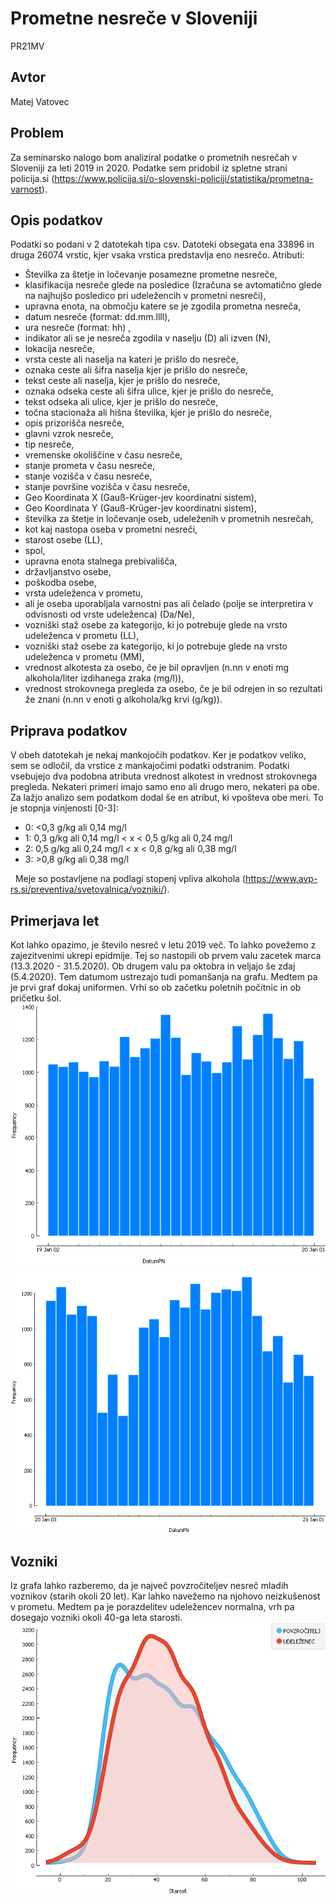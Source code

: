 # Prometne nesreče v Sloveniji

PR21MV

## Avtor

Matej Vatovec

## Problem

Za seminarsko nalogo bom analiziral podatke o prometnih nesrečah v Sloveniji za leti 2019 in 2020. Podatke sem pridobil iz spletne strani policija.si (https://www.policija.si/o-slovenski-policiji/statistika/prometna-varnost).

## Opis podatkov

Podatki so podani v 2 datotekah tipa csv. Datoteki obsegata ena 33896 in druga 26074 vrstic, kjer vsaka vrstica predstavlja eno nesrečo. Atributi:

* Številka za štetje in ločevanje posamezne prometne nesreče,
* klasifikacija nesreče glede na posledice (Izračuna se avtomatično glede na najhujšo posledico pri udeležencih v prometni nesreči),
* upravna enota, na območju katere se je zgodila prometna nesreča,
* datum nesreče (format: dd.mm.llll),
* ura nesreče (format: hh) ,
* indikator ali se je nesreča zgodila v naselju (D) ali izven (N),
* lokacija nesreče,
* vrsta ceste ali naselja na kateri je prišlo do nesreče,
* oznaka ceste ali šifra naselja kjer je prišlo do nesreče,
* tekst ceste ali naselja, kjer je prišlo do nesreče,
* oznaka odseka ceste ali šifra ulice, kjer je prišlo do nesreče,
* tekst odseka ali ulice, kjer je prišlo do nesreče,
* točna stacionaža ali hišna številka, kjer je prišlo do nesreče,
* opis prizorišča nesreče,
* glavni vzrok nesreče,
* tip nesreče,
* vremenske okoliščine v času nesreče,
* stanje prometa v času nesreče,
* stanje vozišča v času nesreče,
* stanje površine vozišča v času nesreče,
* Geo Koordinata X (Gauß-Krüger-jev koordinatni sistem),
* Geo Koordinata Y (Gauß-Krüger-jev koordinatni sistem),
* številka za štetje in ločevanje oseb, udeleženih v prometnih nesrečah,
* kot kaj nastopa oseba v prometni nesreči,
* starost osebe (LL),
* spol,
* upravna enota stalnega prebivališča,
* državljanstvo osebe,
* poškodba osebe,
* vrsta udeleženca v prometu,
* ali je oseba uporabljala varnostni pas ali čelado (polje se interpretira v odvisnosti od vrste udeleženca) (Da/Ne),
* vozniški staž osebe za kategorijo, ki jo potrebuje glede na vrsto udeleženca v prometu (LL),
* vozniški staž osebe za kategorijo, ki jo potrebuje glede na vrsto udeleženca v prometu (MM),
* vrednost alkotesta za osebo, če je bil opravljen (n.nn v enoti mg alkohola/liter izdihanega zraka (mg/l)),
* vrednost strokovnega pregleda za osebo, če je bil odrejen in so rezultati že znani (n.nn v enoti g alkohola/kg krvi (g/kg)).

## Priprava podatkov

V obeh datotekah je nekaj mankojočih podatkov. Ker je podatkov veliko, sem se odločil, da vrstice z mankajočimi podatki odstranim. Podatki vsebujejo dva podobna atributa vrednost alkotest in vrednost strokovnega pregleda. Nekateri primeri imajo samo eno ali drugo mero, nekateri pa obe. Za lažjo analizo sem podatkom dodal še en atribut, ki vpošteva obe meri. To je stopnja vinjenosti [0-3]:

* 0: <0,3 g/kg ali 0,14 mg/l
* 1: 0,3 g/kg ali 0,14 mg/l < x < 0,5 g/kg ali 0,24 mg/l
* 2:  0,5 g/kg ali 0,24 mg/l < x < 0,8 g/kg ali 0,38 mg/l
* 3: >0,8 g/kg ali 0,38 mg/l

&nbsp;
Meje so postavljene na podlagi stopenj vpliva alkohola (https://www.avp-rs.si/preventiva/svetovalnica/vozniki/).

## Primerjava let

Kot lahko opazimo, je število nesreč v letu 2019 več. To lahko povežemo z zajezitvenimi ukrepi epidmije. Tej so nastopili ob prvem valu zacetek marca (13.3.2020 - 31.5.2020). Ob drugem valu pa oktobra in veljajo še zdaj (5.4.2020). Tem datumom ustrezajo tudi pomanšanja na grafu. Medtem pa je prvi graf dokaj uniformen. Vrhi so ob začetku poletnih počitnic in ob pričetku šol.
![2019 porazdelitev](Slike/2019datumHist.png "2019 porazdelitev")
![2020 porazdelitev](Slike/2020datumHist.png "2020 porazdelitev")

## Vozniki

Iz grafa lahko razberemo, da je največ povzročiteljev nesreč mladih voznikov (starih okoli 20 let). Kar lahko navežemo na njohovo neizkušenost v prometu. Medtem pa je porazdelitev udeležencev normalna, vrh pa dosegajo vozniki okoli 40-ga leta starosti.
![frekvenca/starost](Slike/sSStarost.png "frekvenca/starost")
